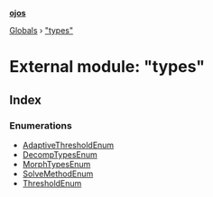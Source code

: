 **[ojos](../README.md)**

[Globals](../README.md) › ["types"](_types_.md)

# External module: "types"

## Index

### Enumerations

* [AdaptiveThresholdEnum](../enums/_types_.adaptivethresholdenum.md)
* [DecompTypesEnum](../enums/_types_.decomptypesenum.md)
* [MorphTypesEnum](../enums/_types_.morphtypesenum.md)
* [SolveMethodEnum](../enums/_types_.solvemethodenum.md)
* [ThresholdEnum](../enums/_types_.thresholdenum.md)